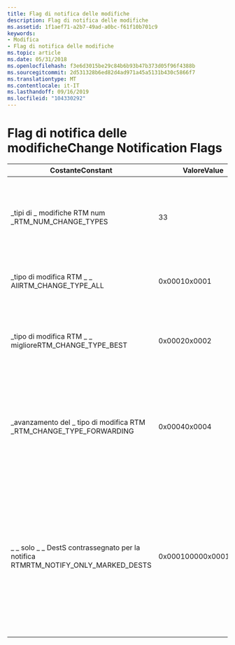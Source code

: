 ```yaml
---
title: Flag di notifica delle modifiche
description: Flag di notifica delle modifiche
ms.assetid: 1f1aef71-a2b7-49ad-a0bc-f61f10b701c9
keywords:
- Modifica
- Flag di notifica delle modifiche
ms.topic: article
ms.date: 05/31/2018
ms.openlocfilehash: f3e6d3015be29c84b6b93b47b373d05f96f4388b
ms.sourcegitcommit: 2d531328b6ed82d4ad971a45a5131b430c5866f7
ms.translationtype: MT
ms.contentlocale: it-IT
ms.lasthandoff: 09/16/2019
ms.locfileid: "104330292"
---
```

# <a name="change-notification-flags"></a><span data-ttu-id="f32a0-105">Flag di notifica delle modifiche</span><span class="sxs-lookup"><span data-stu-id="f32a0-105">Change Notification Flags</span></span>



| <span data-ttu-id="f32a0-106">Costante</span><span class="sxs-lookup"><span data-stu-id="f32a0-106">Constant</span></span>                         | <span data-ttu-id="f32a0-107">Valore</span><span class="sxs-lookup"><span data-stu-id="f32a0-107">Value</span></span>      | <span data-ttu-id="f32a0-108">Descrizione</span><span class="sxs-lookup"><span data-stu-id="f32a0-108">Description</span></span>                                                                                                                                                           |
|----------------------------------|------------|-----------------------------------------------------------------------------------------------------------------------------------------------------------------------|
| <span data-ttu-id="f32a0-109">\_tipi di \_ modifiche RTM num \_</span><span class="sxs-lookup"><span data-stu-id="f32a0-109">RTM\_NUM\_CHANGE\_TYPES</span></span>          | <span data-ttu-id="f32a0-110">3</span><span class="sxs-lookup"><span data-stu-id="f32a0-110">3</span></span>          | <span data-ttu-id="f32a0-111">Specifica il numero di tipi di modifiche attualmente utilizzati da Gestione tabelle di routing.</span><span class="sxs-lookup"><span data-stu-id="f32a0-111">Specifies the number of change types that are currently used by the routing table manager.</span></span>                                                                            |
| <span data-ttu-id="f32a0-112">\_tipo di modifica RTM \_ \_ All</span><span class="sxs-lookup"><span data-stu-id="f32a0-112">RTM\_CHANGE\_TYPE\_ALL</span></span>           | <span data-ttu-id="f32a0-113">0x0001</span><span class="sxs-lookup"><span data-stu-id="f32a0-113">0x0001</span></span>     | <span data-ttu-id="f32a0-114">Notifica al client qualsiasi modifica a una destinazione.</span><span class="sxs-lookup"><span data-stu-id="f32a0-114">Notifies the client of any change to a destination.</span></span>                                                                                                                   |
| <span data-ttu-id="f32a0-115">\_tipo di modifica RTM \_ \_ migliore</span><span class="sxs-lookup"><span data-stu-id="f32a0-115">RTM\_CHANGE\_TYPE\_BEST</span></span>          | <span data-ttu-id="f32a0-116">0x0002</span><span class="sxs-lookup"><span data-stu-id="f32a0-116">0x0002</span></span>     | <span data-ttu-id="f32a0-117">Notifica al client le modifiche apportate alla route migliore o quando viene modificata la route migliore.</span><span class="sxs-lookup"><span data-stu-id="f32a0-117">Notifies the client of changes to the best route, or when the best route changes.</span></span>                                                                                     |
| <span data-ttu-id="f32a0-118">\_avanzamento del \_ tipo di modifica RTM \_</span><span class="sxs-lookup"><span data-stu-id="f32a0-118">RTM\_CHANGE\_TYPE\_FORWARDING</span></span>    | <span data-ttu-id="f32a0-119">0x0004</span><span class="sxs-lookup"><span data-stu-id="f32a0-119">0x0004</span></span>     | <span data-ttu-id="f32a0-120">Notifica al client eventuali modifiche della route migliori che interessano l'inoltro, ad esempio le modifiche all'hop successivo.</span><span class="sxs-lookup"><span data-stu-id="f32a0-120">Notifies the client of any best route changes that affect forwarding (such as next hop changes).</span></span>                                                                      |
| <span data-ttu-id="f32a0-121">\_ \_ solo \_ \_ DestS contrassegnato per la notifica RTM</span><span class="sxs-lookup"><span data-stu-id="f32a0-121">RTM\_NOTIFY\_ONLY\_MARKED\_DESTS</span></span> | <span data-ttu-id="f32a0-122">0x00010000</span><span class="sxs-lookup"><span data-stu-id="f32a0-122">0x00010000</span></span> | <span data-ttu-id="f32a0-123">Notifica al client le modifiche apportate alle destinazioni contrassegnate dal client.</span><span class="sxs-lookup"><span data-stu-id="f32a0-123">Notifies the client of changes to destinations that the client has marked.</span></span> <span data-ttu-id="f32a0-124">Se questo flag non è specificato, vengono inviati i messaggi di notifica delle modifiche per tutte le destinazioni.</span><span class="sxs-lookup"><span data-stu-id="f32a0-124">If this flag is not specified, change notification messages for all destinations are sent.</span></span> |



 

 

 




